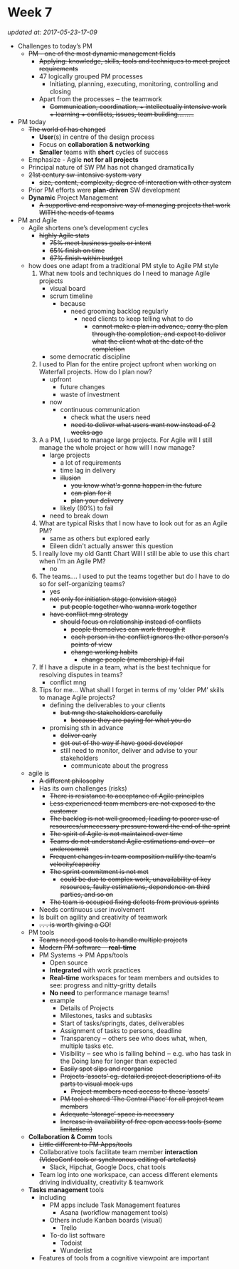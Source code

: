 # Week 7

_updated at: 2017-05-23-17-09_

+ Challenges to today’s PM
    * ~~PM - one of the most dynamic management fields~~
        - ~~Applying: knowledge, skills, tools and techniques to meet project requirements~~
        - 47 logically grouped PM processes
            + Initiating, planning, executing, monitoring, controlling and closing
        - Apart from the processes ‒ the teamwork
            + ~~Communication, coordination, + intellectually intensive work + learning + conflicts, issues, team building.........~~
+ PM today
    * ~~The world of has changed~~
        - __User__(s) in centre of the design process
        - Focus on __collaboration & networking__
        - __Smaller__ teams with __short__ cycles of success
    * Emphasize - Agile __not for all projects__
    * Principal nature of SW PM has not changed dramatically
    * ~~21st century sw-intensive system vary~~
        - ~~size, content, complexity, degree of interaction with other system~~
    * Prior PM efforts were __plan-driven__ SW development
    * __Dynamic__ Project Management
        - ~~A supportive and responsive way of managing projects that work WITH the needs of teams~~
+ PM and Agile
    * Agile shortens one’s development cycles
        - ~~highly Agile stats~~
            + ~~75% meet business goals or intent~~
            + ~~65% finish on time~~
            + ~~67% finish within budget~~
    * how does one adapt from a traditional PM style to Agile PM style
        1. What new tools and techniques do I need to manage Agile projects
            + visual board
            + scrum timeline
                * because
                    * need grooming backlog regularly
                        * need clients to keep telling what to do
                            * ~~cannot make a plan in advance, carry the plan through the completion, and expect to deliver what the client what at the date of the completion~~
            + some democratic discipline
        2. I used to Plan for the entire project  upfront when working on Waterfall projects. How do I plan now?
            + upfront
                * future changes
                * waste of investment
            + now
                * continuous communication
                    - check what the users need
                    * ~~need to deliver what users want now instead of 2 weeks ago~~
        3. A a PM, I used to manage large projects. For Agile will I still manage the whole project or how will I now manage?
            + large projects
                + a lot of requirements
                + time lag in delivery
                + ~~illusion~~
                    + ~~you know what's gonna happen in the future~~
                    + ~~can plan for it~~
                    + ~~plan your delivery~~
                + likely (80%) to fail
            - need to break down
        4. What are typical Risks that I now have to look out for as an Agile PM? 
            + same as others but explored early
            + Eileen didn't actually answer this question
        5. I really love my old Gantt Chart Will I still be able to use this chart when I’m an Agile PM?
            + no
        6. The teams.... I used to put the teams together but do I have to do so for self-organizing teams?
            + yes
            + ~~not only for initiation stage (envision stage)~~
                + ~~put people together who wanna work together~~
            + ~~have conflict mng strategy~~
                * ~~should focus on relationship instead of conflicts~~
                    * ~~people themselves can work through it~~
                    - ~~each person in the conflict ignores the other person's points of view~~ 
                    * ~~change working habits~~
                        * ~~change people (membership) if fail~~
        7. If I have a dispute in a team, what is the best technique for resolving disputes in teams?
            + conflict mng
        8. Tips for me... What shall I forget in terms of my ‘older PM’ skills to manage Agile projects? 
            + defining the deliverables to your clients
                * ~~but mng the stakeholders carefully~~
                    - ~~because they are paying for what you do~~
            + promising sth in advance
                * ~~deliver early~~
                * ~~get out of the way if have good developer~~
                * still need to monitor, deliver and advise to your stakeholders
                    * communicate about the progress
    * agile is
        - ~~A different philosophy~~
        - Has its own challenges (risks)
            + ~~There is resistance to acceptance of Agile principles~~
            + ~~Less experienced team members are not exposed to the customer~~
            + ~~The backlog is not well groomed, leading to poorer use of resources/unnecessary pressure toward the end of the sprint~~
            + ~~The spirit of Agile is not maintained over time~~
            + ~~Teams do not understand Agile estimations and over- or undercommit~~
            + ~~Frequent changes in team composition nullify the team's velocity/capacity~~
            + ~~The sprint commitment is not met~~
                * ~~could be due to complex work, unavailability of key resources, faulty estimations, dependence on third parties, and so on~~
            + ~~The team is occupied fixing defects from previous sprints~~
        - Needs continuous user involvement
        - Is built on agility and creativity of teamwork
        - ~~. . . is worth giving a GO!~~
    * PM tools
        - ~~Teams need good tools to handle multiple projects~~
        - ~~Modern PM software ‒ __real-time__~~
        - PM Systems -> PM Apps/tools
            + Open source
            + __Integrated__ with work practices
            + __Real-time__ workspaces for team members and outsides to see: progress and nitty-gritty details
            + __No need__ to performance manage teams!
            + example
                * Details of Projects
                * Milestones, tasks and subtasks
                * Start of tasks/springts, dates, deliverables
                * Assignment of tasks to persons, deadline
                * Transparency ‒ others see who does what, when, multiple tasks etc.
                * Visibility ‒ see who is falling behind ‒ e.g. who has task in the Doing lane for longer than expected
                * ~~Easily spot slips and reorganise~~
                * ~~Projects ‘assets’ eg. detailed project descriptions of its parts to visual mock-ups~~
                    * ~~Project members need access to these ‘assets’~~
                * ~~PM tool a shared ‘The Central Place’ for all project team members~~
                * ~~Adequate ‘storage’ space is necessary~~
                * ~~Increase in availability of free open access tools (some limitations)~~
    * __Collaboration & Comm__ tools
        - ~~Little different to PM Apps/tools~~
        - Collaborative tools facilitate team member __interaction__ ~~(VideoConf tools or synchronous editing of artefacts)~~
            - Slack, Hipchat, Google Docs, chat tools
        - Team log into one workspace, can access different elements driving individuality, creativity & teamwork
    * __Tasks management__ tools
        - including
            + PM apps include Task Management features
                * Asana (workflow management tools)
            + Others include Kanban boards (visual)
                * Trello
            + To-do list software
                * Todoist
                * Wunderlist
        - Features of tools from a cognitive viewpoint are important